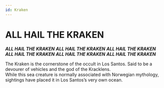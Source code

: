 ```yaml
---
id: Kraken
---
```

# ALL HAIL THE KRAKEN  

***ALL HAIL THE KRAKEN***
***ALL HAIL THE KRAKEN***
***ALL HAIL THE KRAKEN***
***ALL HAIL THE KRAKEN***
***ALL HAIL THE KRAKEN***
***ALL HAIL THE KRAKEN***  

The Kraken is the cornerstone of the occult in Los Santos. Said to be a devourer of vehicles and the god of the Kracklens.   
While this sea creature is normally associated with Norwegian mythology, sightings have placed it in Los Santos’s very own ocean.  
